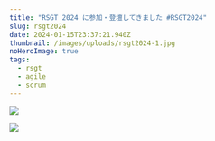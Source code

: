 ```yaml
---
title: "RSGT 2024 に参加・登壇してきました #RSGT2024"
slug: rsgt2024
date: 2024-01-15T23:37:21.940Z
thumbnail: /images/uploads/rsgt2024-1.jpg
noHeroImage: true
tags:
  - rsgt
  - agile
  - scrum
---
```

![](/images/uploads/rsgt2024-1.jpg)

![](/images/uploads/rsgt2024-2.jpg)